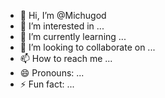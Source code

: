 - 👋 Hi, I’m @Michugod
- 👀 I’m interested in ...
- 🌱 I’m currently learning ...
- 💞️ I’m looking to collaborate on ...
- 📫 How to reach me ...
- 😄 Pronouns: ...
- ⚡ Fun fact: ...

<!---
Michugod/Michugod is a ✨ special ✨ repository because its `README.md` (this file) appears on your GitHub profile.
You can click the Preview link to take a look at your changes.
--->

